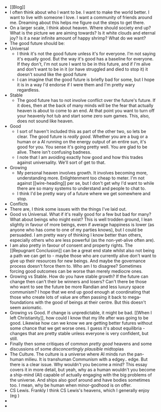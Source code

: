 - [[Blog]]
- I often think about who I want to be. I want to make the world better. I want to live with someone I love. I want a community of friends around me. Dreaming about this helps me figure out the steps to get there.
- On a larger scale, I think about heaven. Where should society end up? What is the picture we are aiming towards? Is it white clouds and eternal joy? Is it a near infinite amount of happy shrimp? What do we want?
- The good future should be:
- Universal
	- I think it's not the good future unless it's for everyone. I'm not saying it's equally good. But the way it's good has a baseline for everyone. If they don't, I'm not sure I want to be in this future, and if I'm alive and don't want to be in it (or have struggled and died to stop it) it doesn't sound like the good future
	- I can imagine that the good future is briefly bad for some, but I hope it is in a way I'd endorse if I were them and I'm pretty wary regardless.
- Stable
	- The good future has to not involve conflict over the future's future. If it does, then at the back of many minds will be the fear that actually heaven is about to come to an end. At that point you want to turn off your heavenly hot tub and start some zero sum games. This, also, does not sound like heaven.
- Good
	- I sort of haven't included this as part of the other two, so lets be clear. The good future is *really good*. Whether you are a bug or a human or a AI running on the energy output of an entire sun, it's good for you. You sense it's going pretty well. You are glad to be alive. There isn't confusing badness.
	- I note that I am avoiding exactly how good and how this trades against universality. We'll sort of get to that.
- Growing
	- My personal heaven involves growth. It involves becoming more, understanding more. Enlightenment too cheap to meter. I'm not against [[wire-heading]] per se, but I don't get why I'd want to while there are so many systems to understand and people to chat to.
	- I think I'd be pretty wary of a future where we get somewhere and stop.
- Conflicts
- There are, I think some issues with the things I've laid out.
- Good vs Universal. What if it's really good for a few but bad for many? What about beings who might exist? This is well trodden ground, I lean slightly in favour of more beings, even if average happiness is lower (as anyone who has come to one of my parties knows), but I could be persuaded. I am pretty wary of thinking I know better than others, especially others who are less powerful (as the non-yet-alive often are).
- I am also pretty in favour of consent and property rights. The [[Repugnant Conclusion]] can be a great end state whilst also not being a path we can get to - maybe those who are currently alive don't want to give up their resources for new beings. And maybe the governance process doesn't force them to. Who am I to disagree? Sometimes forcing good outcomes can be worse than merely mediocre ones.
- Growing vs Stable. How do you have stable growth? If the future can change then can't their be winners and losers? Can't there be those who want to see the future be more Randian and less luxury space communism? I hope that we end up good enough at coordinating that those who create lots of value are often passing it back to mega-foundations with the good of beings at their centre. But this doesn't seem axiomatic.
- Growing vs Good. If change is unpredictable, it might be bad. [[When I left Christianity]], how could I know that my life after was going to be good. Likewise how can we know we are getting better futures without some chance that we get worse ones. I guess it's about equilibria - changes that are pretty stable unless everyone is very confident, but still.
- Finally then some critiques of common *pretty good* heavens and some discussions of some *disconcertingly plausible* midtopias
- The Culture. The culture is a universe where AI minds run the pan-human milieu. It is transhuman Communism with a edgey.. edge. But there is a clear issue. Why wouldn't you become a mind? This essay covers it in more detail, but yeah, why as a human wouldn't you become a ship-mind (AI) capable of actually engaging with the big problems of the universe. And ships also goof around and have bodies sometimes too. I mean, why be human when minor-godhood is on offer.
- CS Lewis. Frankly I think CS Lewis's heavens, which I generally enjoy (eg )
-
-